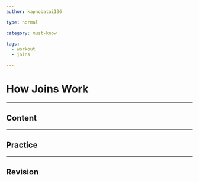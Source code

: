 ```yaml
---
author: kapnobatai136

type: normal

category: must-know

tags:
  - workout
  - joins

---
```


# How Joins Work

---

## Content



---

## Practice



---

## Revision

